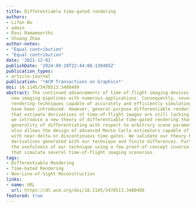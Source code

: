 ```yaml
---
title: Differentiable time-gated rendering
authors:
- Lifan Wu
- admin
- Ravi Ramamoorthi
- Shuang Zhao
author-notes:
- "Equal contribution"
- "Equal contribution"
date: '2021-12-01'
publishDate: '2024-09-28T22:44:08.138485Z'
publication_types:
- article-journal
publication: '*ACM Transactions on Graphics*'
doi: 10.1145/3478513.3480489
abstract: The continued advancements of time-of-flight imaging devices have enabled
  new imaging pipelines with numerous applications. Consequently, several forward
  rendering techniques capable of accurately and efficiently simulating these devices
  have been introduced. However, general-purpose differentiable rendering techniques
  that estimate derivatives of time-of-flight images are still lacking. In this paper,
  we introduce a new theory of differentiable time-gated rendering that enjoys the
  generality of differentiating with respect to arbitrary scene parameters. Our theory
  also allows the design of advanced Monte Carlo estimators capable of handling cameras
  with near-delta or discontinuous time gates. We validate our theory by comparing
  derivatives generated with our technique and finite differences. Further, we demonstrate
  the usefulness of our technique using a few proof-of-concept inverse-rendering examples
  that simulate several time-of-flight imaging scenarios.
tags:
- Differentiable Rendering
- Time-Gated Rendering
- Non-Line-of-Sight Reconstruction
links:
- name: URL
  url: https://dl.acm.org/doi/10.1145/3478513.3480489
featured: true
---
```

